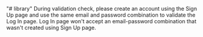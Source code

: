 "# library" 
During validation check, please create an account using the Sign Up page and use the same email and password combination to validate the Log In page. Log In page won't accept an email-password combination that wasn't created using Sign Up page.
